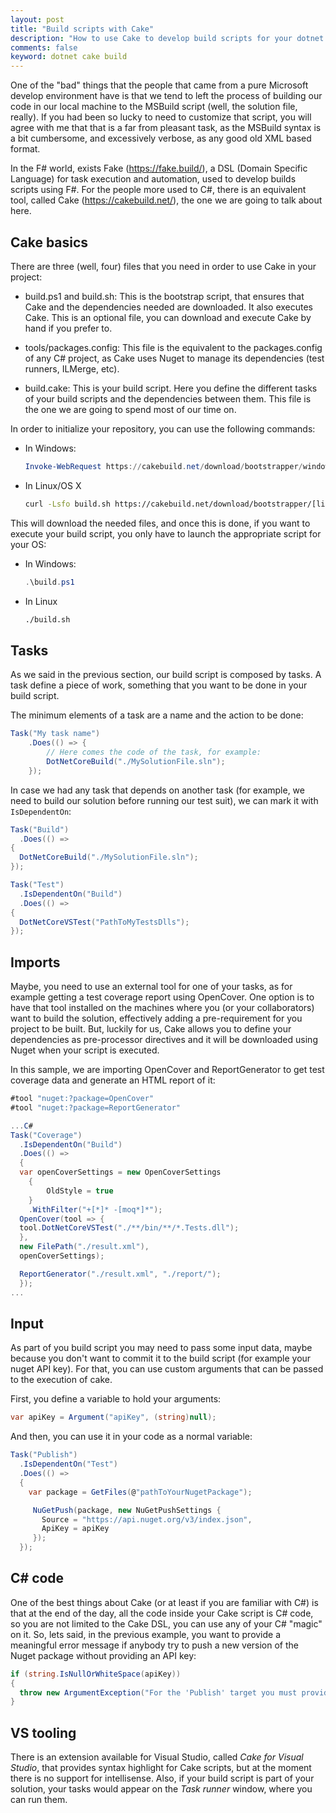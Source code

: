 ```yaml
---
layout: post
title: "Build scripts with Cake"
description: "How to use Cake to develop build scripts for your dotnet applications."
comments: false
keyword: dotnet cake build
---
```

One of the "bad" things that the people that came from a pure Microsoft develop environment have is that we tend to left the process of building our code in our local machine to the MSBuild script (well, the solution file, really). If you had been so lucky to need to customize that script, you will agree with me that that is a far from pleasant task, as the MSBuild syntax is a bit cumbersome, and excessively verbose, as any good old XML based format.

In the F# world, exists Fake (https://fake.build/), a DSL (Domain Specific Language) for task execution and automation, used to develop builds scripts using F#. For the people more used to C#, there is an equivalent tool, called Cake (https://cakebuild.net/), the one we are going to talk about here.

## Cake basics

There are three (well, four) files that you need in order to use Cake in your project:

* build.ps1 and build.sh: This is the bootstrap script, that ensures that Cake and the dependencies needed are downloaded. It also executes Cake. This is an optional file, you can download and execute Cake by hand if you prefer to.

* tools/packages.config: This file is the equivalent to the packages.config of any C# project, as Cake uses Nuget to manage its dependencies (test runners, ILMerge, etc).

* build.cake: This is your build script. Here you define the different tasks of your build scripts and the dependencies between them. This file is the one we are going to spend most of our time on.

In order to initialize your repository, you can use the following commands:

* In Windows:

  ```powershell
  Invoke-WebRequest https://cakebuild.net/download/bootstrapper/windows -OutFile build.ps1
  ```

* In Linux/OS X

  ```bash
  curl -Lsfo build.sh https://cakebuild.net/download/bootstrapper/[linux|osx]
  ```

This will download the needed files, and once this is done, if you want to execute your build script, you only have to launch the appropriate script for your OS:

* In Windows:

  ```powershell
  .\build.ps1
  ```

* In Linux

  ```bash
  ./build.sh
  ```

## Tasks

As we said in the previous section, our build script is composed by tasks. A task define a piece of work, something that you want to be done in your build script.

The minimum elements of a task are a name and the action to be done:

```C#
Task("My task name")
    .Does(() => {
        // Here comes the code of the task, for example:
        DotNetCoreBuild("./MySolutionFile.sln");
    });
```

In case we had any task that depends on another task (for example, we need to build our solution before running our test suit), we can mark it with `IsDependentOn`:

```C#
Task("Build")
  .Does(() =>
{
  DotNetCoreBuild("./MySolutionFile.sln");
});

Task("Test")
  .IsDependentOn("Build")
  .Does(() =>
{
  DotNetCoreVSTest("PathToMyTestsDlls");
});
```

## Imports

Maybe, you need to use an external tool for one of your tasks, as for example getting a test coverage report using OpenCover. One option is to have that tool installed on the machines where you (or your collaborators) want to build the solution, effectively adding a pre-requirement for you project to be built. But, luckily for us, Cake allows you to define your dependencies as pre-processor directives and it will be downloaded using Nuget when your script is executed.

In this sample, we are importing OpenCover and ReportGenerator to get test coverage data and generate an HTML report of it:

```C#
#tool "nuget:?package=OpenCover"
#tool "nuget:?package=ReportGenerator"

...C#
Task("Coverage")
  .IsDependentOn("Build")
  .Does(() =>
  {
  var openCoverSettings = new OpenCoverSettings
    {
        OldStyle = true
    }
    .WithFilter("+[*]* -[moq*]*");
  OpenCover(tool => {
  tool.DotNetCoreVSTest("./**/bin/**/*.Tests.dll"); 
  },
  new FilePath("./result.xml"),
  openCoverSettings);

  ReportGenerator("./result.xml", "./report/");
  });
...

```

## Input

As part of you build script you may need to pass some input data, maybe because you don't want to commit it to the build script (for example your nuget API key). For that, you can use custom arguments that can be passed to the execution of cake. 

First, you define a variable to hold your arguments:

```C#
var apiKey = Argument("apiKey", (string)null);
```

And then, you can use it in your code as a normal variable:

```C#
Task("Publish")
  .IsDependentOn("Test")
  .Does(() =>
  {
    var package = GetFiles(@"pathToYourNugetPackage");

     NuGetPush(package, new NuGetPushSettings {
       Source = "https://api.nuget.org/v3/index.json",
       ApiKey = apiKey
     });
  });
```

## C# code

One of the best things about Cake (or at least if you are familiar with C#) is that at the end of the day, all the code inside your Cake script is C# code, so you are not limited to the Cake DSL, you can use any of your C# "magic" on it. So, lets said, in the previous example, you want to provide a meaningful error message if anybody try to push a new version of the Nuget package without providing an API key:

```C#
if (string.IsNullOrWhiteSpace(apiKey))
{
  throw new ArgumentException("For the 'Publish' target you must provide an API key.");
}
```

## VS tooling

There is an extension available for Visual Studio, called *Cake for Visual Studio*, that provides syntax highlight for Cake scripts, but at the moment there is no support for intellisense. Also, if your build script is part of your solution, your tasks would appear on the *Task runner* window, where you can run them.
